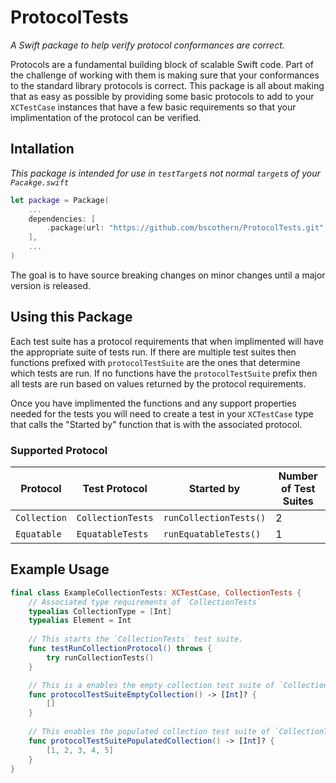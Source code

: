# ProtocolTests
*A Swift package to help verify protocol conformances are correct.*

Protocols are a fundamental building block of scalable Swift code.
Part of the challenge of working with them is making sure that your conformances to the standard library protocols is correct.
This package is all about making that as easy as possible by providing some basic protocols to add to your `XCTestCase` instances that have a few basic requirements so that your implimentation of the protocol can be verified.

## Intallation
*This package is intended for use in `testTarget`s not normal `target`s of your `Pacakge.swift`*

```swift
let package = Package(
    ...
    dependencies: [
        .package(url: "https://github.com/bscothern/ProtocolTests.git", .upToNextMinor(from: "0.2.0"))
    ],
    ...
)
```
The goal is to have source breaking changes on minor changes until a major version is released.

## Using this Package

Each test suite has a protocol requirements that when implimented will have the appropriate suite of tests run. If there are multiple test suites then functions prefixed with `protocolTestSuite` are the ones that determine which tests are run. If no functions have the `protocolTestSuite` prefix then all tests are run based on values returned by the protocol requirements.

Once you have implimented the functions and any support properties needed for the tests you will need to create a test in your `XCTestCase` type that calls the "Started by" function that is with the associated protocol.

### Supported Protocol

| Protocol | Test Protocol | Started by | Number of Test Suites |
|----------|---------------|------------|-----------------------|
| `Collection` | `CollectionTests` | `runCollectionTests()` | 2 |
| `Equatable` | `EquatableTests` | `runEquatableTests()` | 1 |

## Example Usage
```swift
final class ExampleCollectionTests: XCTestCase, CollectionTests {
    // Associated type requirements of `CollectionTests`
    typealias CollectionType = [Int]
    typealias Element = Int
    
    // This starts the `CollectionTests` test suite.
    func testRunCollectionProtocol() throws {
        try runCollectionTests()
    }

    // This is a enables the empty collection test suite of `CollectionTests`.
    func protocolTestSuiteEmptyCollection() -> [Int]? {
        []
    }
    
    // This enables the populated collection test suite of `CollectionTests`.
    func protocolTestSuitePopulatedCollection() -> [Int]? {
        [1, 2, 3, 4, 5]
    }
}
```
